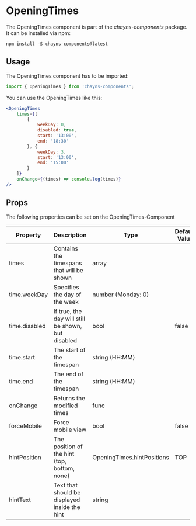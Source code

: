 # OpeningTimes #

The OpeningTimes component is part of the *chayns-components* package. It can be installed via npm:

    npm install -S chayns-components@latest


## Usage ##

The OpeningTimes component has to be imported:

```jsx harmony
import { OpeningTimes } from 'chayns-components';
```

You can use the OpeningTimes like this:
```jsx harmony
<OpeningTimes
    times={[
        {
            weekDay: 0,
            disabled: true,
            start: '13:00',
            end: '18:30'
        }, {
            weekDay: 3,
            start: '13:00',
            end: '15:00'
        }
    ]}
    onChange={(times) => console.log(times)}
/>
```


## Props ##

The following properties can be set on the OpeningTimes-Component

| **Property**  | **Description**                                        | **Type**                          | **Default Value** | **Required** |
| ------------  | ----------------------------------------------------   | --------------------------------- | ----------------- | ------------ |
| times         | Contains the timespans that will be shown              | array                             |                   | true         |
| time.weekDay  | Specifies the day of the week                          | number (Monday: 0)                |                   | true         |
| time.disabled | If true, the day will still be shown, but disabled     | bool                              | false             |              |
| time.start    | The start of the timespan                              | string (HH:MM)                    |                   | true         |
| time.end      | The end of the timespan                                | string (HH:MM)                    |                   | true         |
| onChange      | Returns the modified times                             | func                              |                   |              |
| forceMobile   | Force mobile view                                      | bool                              | false             |              |
| hintPosition  | The position of the hint (top, bottom, none)           | OpeningTimes.hintPositions        | TOP               |              |
| hintText      | Text that should be displayed inside the hint          | string                            |                   |              |
